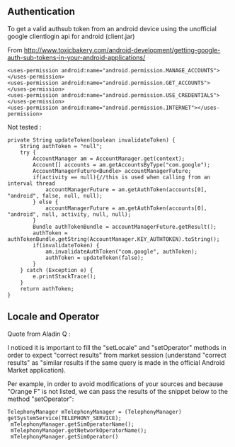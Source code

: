 ## Authentication ##

To get a valid authsub token from an android device using the unofficial google clientlogin api for android (client.jar)

From http://www.toxicbakery.com/android-development/getting-google-auth-sub-tokens-in-your-android-applications/

```
<uses-permission android:name="android.permission.MANAGE_ACCOUNTS"></uses-permission>
<uses-permission android:name="android.permission.GET_ACCOUNTS"></uses-permission>
<uses-permission android:name="android.permission.USE_CREDENTIALS"></uses-permission>
<uses-permission android:name="android.permission.INTERNET"></uses-permission>
```

Not tested :

```
private String updateToken(boolean invalidateToken) {
    String authToken = "null";
    try {
        AccountManager am = AccountManager.get(context);
        Account[] accounts = am.getAccountsByType("com.google");
        AccountManagerFuture<Bundle> accountManagerFuture;
        if(activity == null){//this is used when calling from an interval thread
            accountManagerFuture = am.getAuthToken(accounts[0], "android", false, null, null);
        } else {
            accountManagerFuture = am.getAuthToken(accounts[0], "android", null, activity, null, null);
        }
        Bundle authTokenBundle = accountManagerFuture.getResult();
        authToken = authTokenBundle.getString(AccountManager.KEY_AUTHTOKEN).toString();
        if(invalidateToken) {
            am.invalidateAuthToken("com.google", authToken);
            authToken = updateToken(false);
        }
    } catch (Exception e) {
        e.printStackTrace();
    }
    return authToken;
}
```

## Locale and Operator ##

Quote from Aladin Q :

I noticed it is important to fill the "setLocale" and "setOperator" methods in order to expect "correct results" from market session (understand "correct results" as "similar results if the same query is made in the official Android Market application).

Per example, in order to avoid modifications of your sources and because "Orange F" is not listed, we can pass the results of the snippet below to the method "setOperator":


```
TelephonyManager mTelephonyManager = (TelephonyManager) getSystemService(TELEPHONY_SERVICE); 
 mTelephonyManager.getSimOperatorName(); 
 mTelephonyManager.getNetworkOperatorName(); 
 mTelephonyManager.getSimOperator() 
```